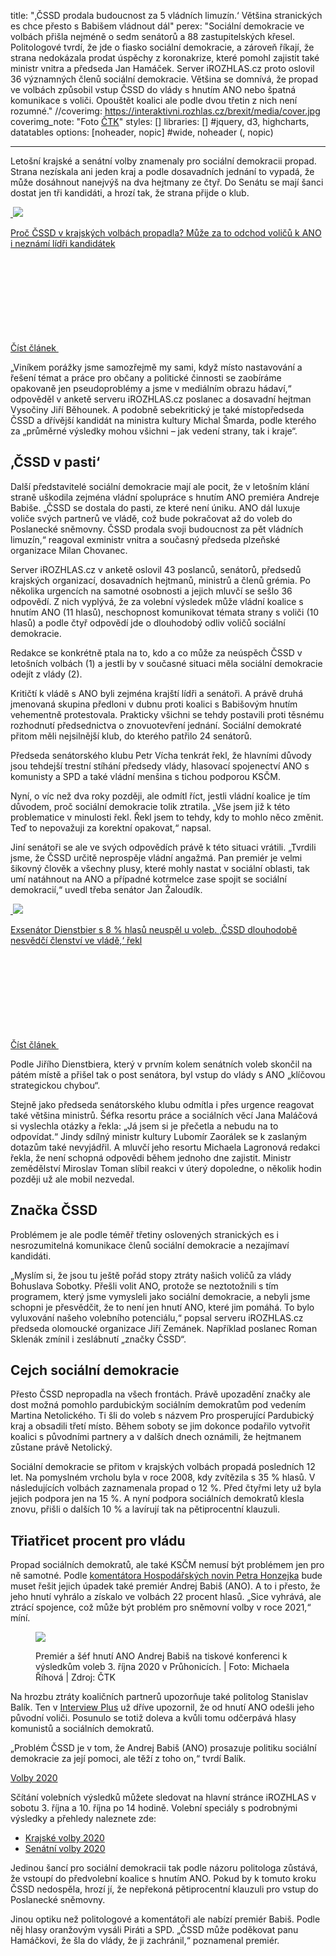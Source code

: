 title: "‚ČSSD prodala budoucnost za 5 vládních limuzín.‘ Většina stranických es chce přesto s Babišem vládnout dál"
perex: "Sociální demokracie ve volbách přišla nejméně o sedm senátorů a 88 zastupitelských křesel. Politologové tvrdí, že jde o fiasko sociální demokracie, a zároveň říkají, že strana nedokázala prodat úspěchy z koronakrize, které pomohl zajistit také ministr vnitra a předseda Jan Hamáček. Server iROZHLAS.cz proto oslovil 36 významných členů sociální demokracie. Většina se domnívá, že propad ve volbách způsobil vstup ČSSD do vlády s hnutím ANO nebo špatná komunikace s voliči. Opouštět koalici ale podle dvou třetin z nich není rozumné."
//coverimg: https://interaktivni.rozhlas.cz/brexit/media/cover.jpg
coverimg_note: "Foto <a href='https://ctk.cz'>ČTK</a>"
styles: []
libraries: [] #jquery, d3, highcharts, datatables
options: [noheader, nopic] #wide, noheader (, nopic)

---

Letošní krajské a senátní volby znamenaly pro sociální demokracii propad. Strana nezískala ani jeden kraj a podle dosavadních jednání to vypadá, že může dosáhnout nanejvýš na dva hejtmany ze čtyř. Do Senátu se mají šanci dostat jen tři kandidáti, a hrozí tak, že strana přijde o klub.

<a href="/volby/cssd-krajske-volby-2020-jan-hamacek_2010040703_sto" class="b-inline b-inline--right">
  <div class="b-inline__wrap">
            <div class="b-inline__img">
          <div class="img img--16x9 img--w238 is-loaded">
              <span class="img__holder is-loading is-loaded is-visible" data-srcset='["https://www.irozhlas.cz/sites/default/files/styles/zpravy_rubrikovy_nahled/public/uploader/viewimage_200923-110646_ako.jpg?itok=9o3YPjaB 238x134"]'>
<noscript> <img src="https://www.irozhlas.cz/sites/default/files/styles/zpravy_rubrikovy_nahled/public/uploader/viewimage_200923-110646_ako.jpg?itok=9o3YPjaB" alt="" /> </noscript>
<img src="https://www.irozhlas.cz/sites/default/files/styles/zpravy_rubrikovy_nahled/public/uploader/viewimage_200923-110646_ako.jpg?itok=9o3YPjaB"></span>
</div>
</div>
<div class="b-inline__content">
<p class="text-xs--m text-serif">
Proč ČSSD v&nbsp;krajských volbách propadla? Může za to odchod voličů k&nbsp;ANO i&nbsp;neznámí lídři kandidátek </p>
</div>
<p class="b-inline__more">
<span class="link-more">
Číst článek
<span class="icon-svg icon-svg--arrow-dots ">
<svg class="icon-svg__svg" xmlns:xlink="http://www.w3.org/1999/xlink">
<use xlink:href="/sites/all/themes/custom/irozhlas/img/bg/icons-svg.svg#icon-arrow-dots" x="0" y="0" width="100%" height="100%"></use></svg>
</span> </span>
</p>

  </div>
</a>

„Viníkem porážky jsme samozřejmě my sami, když místo nastavování a řešení témat a práce pro občany a politické činnosti se zaobíráme opakovaně jen pseudoproblémy a jsme v mediálním obrazu hádaví,“ odpověděl v anketě serveru iROZHLAS.cz poslanec a dosavadní hejtman Vysočiny Jiří Běhounek.
A podobně sebekritický je také místopředseda ČSSD a dřívější kandidát na ministra kultury Michal Šmarda, podle kterého za „průměrné výsledky mohou všichni – jak vedení strany, tak i kraje“.

## ‚ČSSD v pasti‘

Další představitelé sociální demokracie mají ale pocit, že v letošním klání straně uškodila zejména vládní spolupráce s hnutím ANO premiéra Andreje Babiše. „ČSSD se dostala do pasti, ze které není úniku. ANO dál luxuje voliče svých partnerů ve vládě, což bude pokračovat až do voleb do Poslanecké sněmovny. ČSSD prodala svoji budoucnost za pět vládních limuzín,“ reagoval exministr vnitra a současný předseda plzeňské organizace Milan Chovanec.

Server iROZHLAS.cz v anketě oslovil 43 poslanců, senátorů, předsedů krajských organizací, dosavadních hejtmanů, ministrů a členů grémia. Po několika urgencích na samotné osobnosti a jejich mluvčí se sešlo 36 odpovědí. Z nich vyplývá, že za volební výsledek může vládní koalice s hnutím ANO (11 hlasů), neschopnost komunikovat témata strany s voliči (10 hlasů) a podle čtyř odpovědí jde o dlouhodobý odliv voličů sociální demokracie.

Redakce se konkrétně ptala na to, kdo a co může za neúspěch ČSSD v letošních volbách (1) a jestli by v současné situaci měla sociální demokracie odejít z vlády (2).

<wide>
<div id="anketa-wrapper"></div>
</wide>

Kritičtí k vládě s ANO byli zejména krajští lídři a senátoři. A právě druhá jmenovaná skupina předloni v dubnu proti koalici s Babišovým hnutím vehementně protestovala. Prakticky všichni se tehdy postavili proti těsnému rozhodnutí předsednictva o znovuotevření jednání. Sociální demokraté přitom měli nejsilnější klub, do kterého patřilo 24 senátorů.

Předseda senátorského klubu Petr Vícha tenkrát řekl, že hlavními důvody jsou tehdejší trestní stíhání předsedy vlády, hlasovací spojenectví ANO s komunisty a SPD a také vládní menšina s tichou podporou KSČM.

Nyní, o víc než dva roky později, ale odmítl říct, jestli vládní koalice je tím důvodem, proč sociální demokracie tolik ztratila. „Vše jsem již k této problematice v minulosti řekl. Řekl jsem to tehdy, kdy to mohlo něco změnit. Teď to nepovažuji za korektní opakovat,“ napsal.

Jiní senátoři se ale ve svých odpovědích právě k této situaci vrátili. „Tvrdili jsme, že ČSSD určitě neprospěje vládní angažmá. Pan premiér je velmi šikovný člověk a všechny plusy, které mohly nastat v sociální oblasti, tak umí natáhnout na ANO a případné kotrmelce zase spojit se sociální demokracií,“ uvedl třeba senátor Jan Žaloudík.

<a href="/volby/jiri-dientsbier-volby-2020-senat-cssd-socialni-demokracie_2010040836_dok" class="b-inline b-inline--left">
  <div class="b-inline__wrap">
            <div class="b-inline__img">
          <div class="img img--16x9 img--w238 is-loaded">
              <span class="img__holder is-loading is-loaded is-visible" data-srcset='["https://www.irozhlas.cz/sites/default/files/styles/zpravy_rubrikovy_nahled/public/uploader/profimedia-018331217_201003-214519_dok.jpg?itok=wbaxnyw2 238x134"]'>

  <noscript>    <img src="https://www.irozhlas.cz/sites/default/files/styles/zpravy_rubrikovy_nahled/public/uploader/profimedia-018331217_201003-214519_dok.jpg?itok=wbaxnyw2" alt="" />  </noscript>
<img src="https://www.irozhlas.cz/sites/default/files/styles/zpravy_rubrikovy_nahled/public/uploader/profimedia-018331217_201003-214519_dok.jpg?itok=wbaxnyw2"></span>
          </div>
        </div>
        <div class="b-inline__content">
      <p class="text-xs--m text-serif">
        Exsenátor Dienstbier s&nbsp;8 % hlasů neuspěl u&nbsp;voleb. ‚ČSSD dlouhodobě nesvědčí členství ve vládě,‘ řekl      </p>
    </div>
    <p class="b-inline__more">
      <span class="link-more">
        Číst článek
        <span class="icon-svg icon-svg--arrow-dots ">
    <svg class="icon-svg__svg" xmlns:xlink="http://www.w3.org/1999/xlink">
      <use xlink:href="/sites/all/themes/custom/irozhlas/img/bg/icons-svg.svg#icon-arrow-dots" x="0" y="0" width="100%" height="100%"></use></svg>
  </span>      </span>
    </p>
  </div>
</a>

Podle Jiřího Dienstbiera, který v prvním kolem senátních voleb skončil na pátém místě a přišel tak o post senátora, byl vstup do vlády s ANO „klíčovou strategickou chybou“.

Stejně jako předseda senátorského klubu odmítla i přes urgence reagovat také většina ministrů. Šéfka resortu práce a sociálních věcí Jana Maláčová si vyslechla otázky a řekla: „Já jsem si je přečetla a nebudu na to odpovídat.“ Jindy sdílný ministr kultury Lubomír Zaorálek se k zaslaným dotazům také nevyjádřil. A mluvčí jeho resortu Michaela Lagronová redakci řekla, že není schopná odpovědi během jednoho dne zajistit. Ministr zemědělství Miroslav Toman slíbil reakci v úterý dopoledne, o několik hodin později už ale mobil nezvedal.

## Značka ČSSD

Problémem je ale podle téměř třetiny oslovených stranických es i nesrozumitelná komunikace členů sociální demokracie a nezajímaví kandidáti.

„Myslím si, že jsou tu ještě pořád stopy ztráty našich voličů za vlády Bohuslava Sobotky. Přešli volit ANO, protože se neztotožnili s tím programem, který jsme vymysleli jako sociální demokracie, a nebyli jsme schopni je přesvědčit, že to není jen hnutí ANO, které jim pomáhá. To bylo vyluxování našeho volebního potenciálu,“ popsal serveru iROZHLAS.cz předseda olomoucké organizace Jiří Zemánek. Například poslanec Roman Sklenák zmínil i zeslábnutí „značky ČSSD“.

## Cejch sociální demokracie

Přesto ČSSD nepropadla na všech frontách. Právě upozadění značky ale dost možná pomohlo pardubickým sociálním demokratům pod vedením Martina Netolického. Ti šli do voleb s názvem Pro prosperující Pardubický kraj a obsadili třetí místo. Během soboty se jim dokonce podařilo vytvořit koalici s původními partnery a v dalších dnech oznámili, že hejtmanem zůstane právě Netolický.

Sociální demokracie se přitom v krajských volbách propadá posledních 12 let. Na pomyslném vrcholu byla v roce 2008, kdy zvítězila s 35 % hlasů. V následujících volbách zaznamenala propad o 12 %. Před čtyřmi lety už byla jejich podpora jen na 15 %. A nyní podpora sociálních demokratů klesla znovu, přišli o dalších 10 % a lavírují tak na pětiprocentní klauzuli.

<div id='widget-static-region'></div><script src='https://www.irozhlas.cz/sites/default/files/volby/js/elections2020-ext.js'></script><script>var widgetStaticRegion = irozhlas.renderComponent('WidgetRegionExt', document.getElementById('widget-static-region'), {data: {regionId: '8',results: []}, settings:{showArticles:true, theme:'light'}});</script>

## Třiatřicet procent pro vládu

Propad sociálních demokratů, ale také KSČM nemusí být problémem jen pro ně samotné. Podle [komentátora Hospodářských novin Petra Honzejka](https://www.irozhlas.cz/volby/cssd-kscm-volby-ano-senatni-volby-vysledek-krajske-volby-koalice_2010041102_dok) bude muset řešit jejich úpadek také premiér Andrej Babiš (ANO). A to i přesto, že jeho hnutí vyhrálo a získalo ve volbách 22 procent hlasů. „Sice vyhrává, ale ztrácí spojence, což může být problém pro sněmovní volby v roce 2021,“ míní.

<style>.img-96c1ba96dedaad9a60d7fc53081ee4cd .img__holder:after{padding-top:67%}</style>
<figure class=""><p class="img img-96c1ba96dedaad9a60d7fc53081ee4cd is-loaded" data-text-version="Načíst obrázek"><a href="/fotogalerie/8332866?fid=9477834" class="img__holder is-loading is-loaded is-visible" data-srcset='["https://www.irozhlas.cz/sites/default/files/styles/zpravy_clanek_cely/public/uploader/p202010030783701_201004-012321_kro.jpeg?itok=rN14OI-q 620x413"]'><noscript><img src="https://www.irozhlas.cz/sites/default/files/styles/zpravy_clanek_cely/public/uploader/p202010030783701_201004-012321_kro.jpeg?itok=rN14OI-q" alt="" /></noscript><img src="https://www.irozhlas.cz/sites/default/files/styles/zpravy_clanek_cely/public/uploader/p202010030783701_201004-012321_kro.jpeg?itok=rN14OI-q"></a></p><figcaption>Premiér a šéf hnutí ANO Andrej Babiš na tiskové konferenci k výsledkům voleb 3. října 2020 v Průhonicích.  | Foto: Michaela Říhová | Zdroj: ČTK</figcaption></figure>

Na hrozbu ztráty koaličních partnerů upozorňuje také politolog Stanislav Balík. Ten v [Interview Plus](https://www.irozhlas.cz/volby/krajske-volby-2020-cssd-katastrofa-prohra-koalice-hnuti-ano-kscm_2010051912_zuj) už dříve upozornil, že od hnutí ANO odešli jeho původní voliči. Posunulo se totiž doleva a kvůli tomu odčerpává hlasy komunistů a sociálních demokratů.

„Problém ČSSD je v tom, že Andrej Babiš (ANO) prosazuje politiku sociální demokracie za její pomoci, ale těží z toho on,“ tvrdí Balík.

<div class="b-inline b-inline--left">
  <div class="b-inline__wrap">
    <div class="b-inline__content b-inline__content--wswg">
    <p class="text-sm--m text-bold text-uppercase"><a href="/volby" class="text-no-underline" onclick="ga('gtm1.send', 'event', 'ondemand', 'click' , 'Volby 2020 - asset - článek');" title="Volby 2020 - Krajské volby a senátní volby">Volby 2020</a></p>
    <p class="text-xs text-sm--m">Sčítání volebních výsledků můžete sledovat na hlavní stránce iROZHLAS v sobotu 3. října a 10. října po 14 hodině. Volební speciály s podrobnými výsledky a přehledy naleznete zde:</p>
    <ul>    
    <li><a onclick="ga('gtm1.send', 'event', 'ondemand', 'click' , 'Volby 2020 - asset - článek - Krajské volby');" class="text-sm--m" title="Výsledky krajských voleb 2020" href="https://www.irozhlas.cz/volby/krajske-volby-2020" target="_blank" rel="noopener noreferrer">Krajské volby<span class="hide--m"> 2020</span></a></li>
    <li><a onclick="ga('gtm1.send', 'event', 'ondemand', 'click' , 'Volby 2020 - asset - článek - Senátní volby');" class="text-sm--m"  title="Výsledky voleb do senátu 2020" href="https://www.irozhlas.cz/volby/senatni-volby-2020" target="_blank" rel="noopener noreferrer">Senátní volby<span class="hide--m"> 2020</span></a></li></ul>    
    </ul>    
    </div>
  </div>
</div>

Jedinou šancí pro sociální demokracii tak podle názoru politologa zůstává, že vstoupí do předvolební koalice s hnutím ANO. Pokud by k tomuto kroku ČSSD nedospěla, hrozí jí, že nepřekoná pětiprocentní klauzuli pro vstup do Poslanecké sněmovny.

Jinou optiku než politologové a komentátoři ale nabízí premiér Babiš. Podle něj hlasy oranžovým vysáli Piráti a SPD. „ČSSD může poděkovat panu Hamáčkovi, že šla do vlády, že ji zachránil,“ poznamenal premiér.